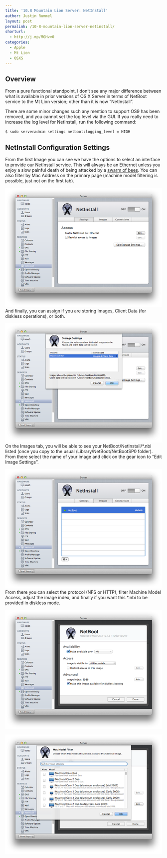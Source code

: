 ```yaml
---
title: '10.8 Mountain Lion Server: NetInstall'
author: Justin Rummel
layout: post
permalink: /10-8-mountain-lion-server-netinstall/
shorturl:
  - http://j.mp/MGHvv0
categories:
  - Apple
  - Mt Lion
  - OSXS
---
```

Overview
--------
From a pure functional standpoint, I don’t see any major difference between what is available in prior versions of OS X Server in terms of NetBoot service to the Mt Lion version; other than it is now “NetInstall”.

There are some minor changes such any mention to support OS9 has been removed, and you cannot set the log level via the GUI. If you really need to increase the log level for NetInstall, run the following command: 

``` bash 
$ sudo serveradmin settings netboot:logging_level = HIGH
```

NetInstall Configuration Settings
---------------------------------
From the first Image you can see we have the options to select an interface to provide our NetInstall service. This will always be an Ethernet unless you enjoy a slow painful death of being attacked by a [swarm of bees][HT1865]. You can also filter by Mac Address on the primary page (machine model filtering is possible, just not on the first tab).

[HT1865]: http://support.apple.com/kb/HT1865

![1-mtl-netinstall][1-mtl-netinstall]
And finally, you can assign if you are storing Images, Client Data (for diskless operations), or both.

![2-mtl-netinstall][2-mtl-netinstall]
On the Images tab, you will be able to see your NetBoot/NetInstall/*.nbi listed (once you copy to the usual /Library/NetBoot/NetBootSP0 folder). From there select the name of your image and click on the gear icon to “Edit Image Settings”.

![3-mtl-netinstall][3-mtl-netinstall]
From there you can select the protocol (NFS or HTTP), filter Machine Model Access, adjust the image index, and finally if you want this *.nbi to be provided in diskless mode.

![4-mtl-netinstall][4-mtl-netinstall]

![5-mtl-netinstall][5-mtl-netinstall]

[1-mtl-netinstall]: /images/2012/07/1-mtl-netinstall.png
[2-mtl-netinstall]: /images/2012/07/2-mtl-netinstall.png
[3-mtl-netinstall]: /images/2012/07/3-mtl-netinstall.png
[4-mtl-netinstall]: /images/2012/07/4-mtl-netinstall.png
[5-mtl-netinstall]: /images/2012/07/5-mtl-netinstall.png
